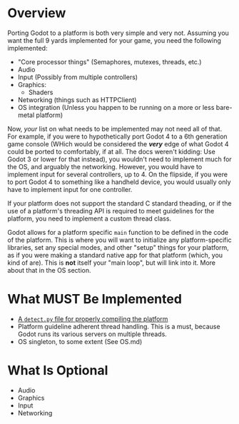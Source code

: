 # Overview

Porting Godot to a platform is both very simple and very not. Assuming you want the full 9 yards implemented for your game, you need the following implemented:
* "Core processor things" (Semaphores, mutexes, threads, etc.)
* Audio
* Input (Possibly from multiple controllers)
* Graphics:
  * Shaders
* Networking (things such as HTTPClient)
* OS integration (Unless you happen to be running on a more or less bare-metal platform)

Now, *your* list on what needs to be implemented may not need all of that. For example, if you were to hypothetically port Godot 4 to a 6th generation game console (WHich would be considered the ***very*** edge of what Godot 4 could be ported to comfortably, if at all. The docs weren't kidding: Use Godot 3 or lower for that instead), you wouldn't need to implement much for the OS, and arguably the networking. However, you would have to implement input for several controllers, up to 4. On the flipside, if you were to port Godot 4 to something like a handheld device, you would usually only have to implement input for one controller. 

If your platform does not support the standard C standard theading, or if the use of a platform's threading API is required to meet guidelines for the platform, you need to implement a custom thread class.

Godot allows for a platform specific `main` function to be defined in the code of the platform. This is where you will want to initialize any platform-specific libraries, set any special modes, and other "setup" things for your platform, as if you were making a standard native app for that platform (which, you kind of are). This is **not** itself your "main loop", but will link into it. More about that in the OS section.

# What MUST Be Implemented
* [A `detect.py` file for properly compiling the platform](https://docs.godotengine.org/en/stable/contributing/development/core_and_modules/custom_platform_ports.html#required-features-of-a-platform-port)
* Platform guideline adherent thread handling. This is a must, because Godot runs its various servers on multiple threads.
* OS singleton, to some extent (See OS.md)

# What Is Optional

* Audio
* Graphics
* Input
* Networking

